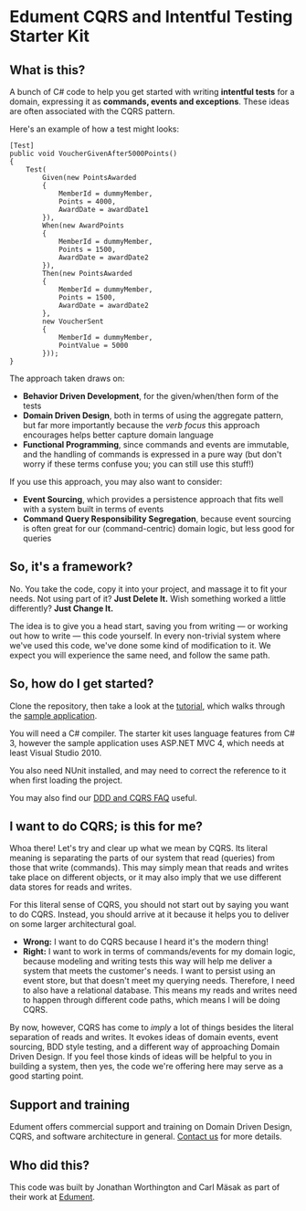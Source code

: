 # Edument CQRS and Intentful Testing Starter Kit

## What is this?

A bunch of C# code to help you get started with writing **intentful tests**
for a domain, expressing it as **commands, events and exceptions**. These
ideas are often associated with the CQRS pattern.

Here's an example of how a test might looks:

    [Test]
    public void VoucherGivenAfter5000Points()
    {
        Test(
            Given(new PointsAwarded
            {
                MemberId = dummyMember,
                Points = 4000,
                AwardDate = awardDate1
            }),
            When(new AwardPoints
            {
                MemberId = dummyMember,
                Points = 1500,
                AwardDate = awardDate2
            }),
            Then(new PointsAwarded
            {
                MemberId = dummyMember,
                Points = 1500,
                AwardDate = awardDate2
            },
            new VoucherSent
            {
                MemberId = dummyMember,
                PointValue = 5000
            }));
    }

The approach taken draws on:

* **Behavior Driven Development**, for the given/when/then form of the tests
* **Domain Driven Design**, both in terms of using the aggregate pattern, but
  far more importantly because the *verb focus* this approach encourages helps
  better capture domain language
* **Functional Programming**, since commands and events are immutable, and the
  handling of commands is expressed in a pure way (but don't worry if these
  terms confuse you; you can still use this stuff!)

If you use this approach, you may also want to consider:

* **Event Sourcing**, which provides a persistence approach that fits well
  with a system built in terms of events
* **Command Query Responsibility Segregation**, because event sourcing is
  often great for our (command-centric) domain logic, but less good for
  queries

## So, it's a framework?

No. You take the code, copy it into your project, and massage it to fit your
needs. Not using part of it? **Just Delete It.** Wish something worked a little
differently? **Just Change It.**

The idea is to give you a head start, saving you from writing &mdash; or working
out how to write &mdash; this code yourself. In every non-trivial system where we've
used this code, we've done some kind of modification to it. We expect you will
experience the same need, and follow the same path.

## So, how do I get started?

Clone the repository, then take a look at the [tutorial](http://cqrs.nu/tutorial),
which walks through the [sample application](https://github.com/edumentab/cqrs-starter-kit/tree/master/sample-app).

You will need a C# compiler. The starter kit uses language features from C# 3,
however the sample application uses ASP.NET MVC 4, which needs at least Visual
Studio 2010.

You also need NUnit installed, and may need to correct the reference to it
when first loading the project.

You may also find our [DDD and CQRS FAQ](http://cqrs.nu/) useful.

## I want to do CQRS; is this for me?

Whoa there! Let's try and clear up what we mean by CQRS. Its literal meaning
is separating the parts of our system that read (queries) from those that
write (commands). This may simply mean that reads and writes take place on
different objects, or it may also imply that we use different data stores for
reads and writes.

For this literal sense of CQRS, you should not start out by saying you want to
do CQRS. Instead, you should arrive at it because it helps you to deliver on
some larger architectural goal.

* **Wrong:** I want to do CQRS because I heard it's the modern thing!
* **Right:** I want to work in terms of commands/events for my domain logic,
  because modeling and writing tests this way will help me deliver a system
  that meets the customer's needs. I want to persist using an event store,
  but that doesn't meet my querying needs. Therefore, I need to also have a
  relational database. This means my reads and writes need to happen through
  different code paths, which means I will be doing CQRS.

By now, however, CQRS has come to *imply* a lot of things besides the literal
separation of reads and writes. It evokes ideas of domain events, event
sourcing, BDD style testing, and a different way of approaching Domain Driven
Design. If you feel those kinds of ideas will be helpful to you in building a
system, then yes, the code we're offering here may serve as a good starting
point.

## Support and training

Edument offers commercial support and training on Domain Driven Design, CQRS,
and software architecture in general. [Contact us](http://www.edument.se/) for
more details.

## Who did this?

This code was built by Jonathan Worthington and Carl Mäsak as part of their
work at [Edument](http://www.edument.se/).
